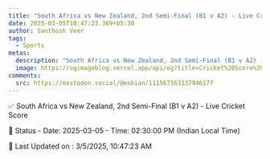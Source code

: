 ```yaml
---
title: "South Africa vs New Zealand, 2nd Semi-Final (B1 v A2) - Live Cricket Score"
date: 2025-03-05T10:47:23.369+05:30
author: Santhosh Veer
tags:
  - Sports
metas:
  description: "South Africa vs New Zealand, 2nd Semi-Final (B1 v A2) - Live Cricket Score - Date: 2025-03-05 - Time: 02:30:00 PM (Indian Local Time)"
  image: https://ogimageblog.vercel.app/api/og?title=Cricket%20Score%20%F0%9F%8F%8F
comments:
  src: https://mastodon.social/@mskian/111567563137946177
---
```


✅ South Africa vs New Zealand, 2nd Semi-Final (B1 v A2) - Live Cricket Score

📑 Status - Date: 2025-03-05 - Time: 02:30:00 PM (Indian Local Time)

<!--more-->

📝 Last Updated on : 3/5/2025, 10:47:23 AM
